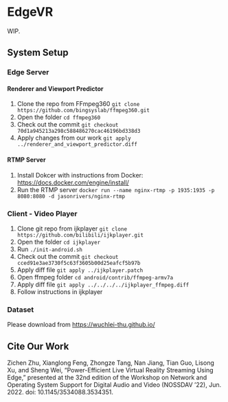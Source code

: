 # EdgeVR

WIP.

## System Setup

### Edge Server

#### Renderer and Viewport Predictor

1. Clone the repo from FFmpeg360 `git clone https://github.com/bingsyslab/ffmpeg360.git`
2. Open the folder `cd ffmpeg360`
3. Check out the commit `git checkout 70d1a945213a298c588486270cac46196bd338d3`
4. Apply changes from our work `git apply ../renderer_and_viewport_predictor.diff`

#### RTMP Server

1. Install Dokcer with instructions from Docker: https://docs.docker.com/engine/install/
2. Run the RTMP server `docker run --name nginx-rtmp -p 1935:1935 -p 8080:8080 -d jasonrivers/nginx-rtmp`

### Client - Video Player

1. Clone git repo from ijkplayer `git clone https://github.com/bilibili/ijkplayer.git`
2. Open the folder `cd ijkplayer`
3. Run `./init-android.sh`
4. Check out the commit `git checkout cced91e3ae3730f5c63f3605b00d25eafcf5b97b`
5. Apply diff file `git apply ../ijkplayer.patch`
6. Open ffmpeg folder `cd android/contrib/ffmpeg-armv7a`
7. Apply diff file `git apply ../../../../ijkplayer_ffmpeg.diff`
8. Follow instructions in ijkplayer

### Dataset

Please download from https://wuchlei-thu.github.io/

## Cite Our Work

Zichen Zhu, Xianglong Feng, Zhongze Tang, Nan Jiang, Tian Guo, Lisong Xu, and Sheng Wei, “Power-Efficient Live Virtual Reality Streaming Using Edge,” presented at the 32nd edition of the Workshop on Network and Operating System Support for Digital Audio and Video (NOSSDAV ’22), Jun. 2022. doi: 10.1145/3534088.3534351.
